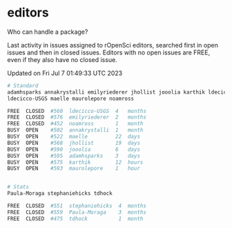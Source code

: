 # editors

Who can handle a package?

Last activity in issues assigned to rOpenSci editors, searched first in open
issues and then in closed issues. Editors with no open issues are FREE, even if
they also have no closed issue.


Updated on Fri Jul 7 01:49:33 UTC 2023

```bash
# Standard
adamhsparks annakrystalli emilyriederer jhollist jooolia karthik ldecicco
ldecicco-USGS maelle maurolepore noamross

FREE  CLOSED  #560  ldecicco-USGS  4   months
FREE  CLOSED  #576  emilyriederer  2   months
FREE  CLOSED  #452  noamross       1   month
BUSY  OPEN    #502  annakrystalli  1   month
BUSY  OPEN    #522  maelle         22  days
BUSY  OPEN    #568  jhollist       19  days
BUSY  OPEN    #590  jooolia        6   days
BUSY  OPEN    #595  adamhsparks    3   days
BUSY  OPEN    #575  karthik        12  hours
BUSY  OPEN    #593  maurolepore    1   hour


# Stats
Paula-Moraga stephaniehicks tdhock

FREE  CLOSED  #551  stephaniehicks  4  months
FREE  CLOSED  #559  Paula-Moraga    3  months
FREE  CLOSED  #475  tdhock          1  month
```
